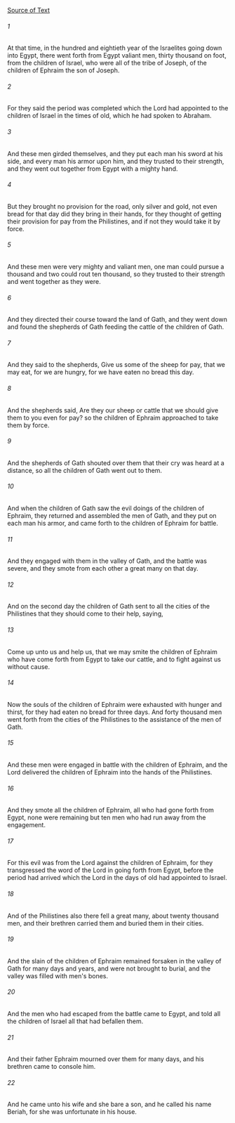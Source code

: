 [Source of Text](https://github.com/scrollmapper/bible_databases_deuterocanonical)

###### 1
At that time, in the hundred and eightieth year of the Israelites going down into Egypt, there went forth from Egypt valiant men, thirty thousand on foot, from the children of Israel, who were all of the tribe of Joseph, of the children of Ephraim the son of Joseph.

###### 2
For they said the period was completed which the Lord had appointed to the children of Israel in the times of old, which he had spoken to Abraham.

###### 3
And these men girded themselves, and they put each man his sword at his side, and every man his armor upon him, and they trusted to their strength, and they went out together from Egypt with a mighty hand.

###### 4
But they brought no provision for the road, only silver and gold, not even bread for that day did they bring in their hands, for they thought of getting their provision for pay from the Philistines, and if not they would take it by force.

###### 5
And these men were very mighty and valiant men, one man could pursue a thousand and two could rout ten thousand, so they trusted to their strength and went together as they were.

###### 6
And they directed their course toward the land of Gath, and they went down and found the shepherds of Gath feeding the cattle of the children of Gath.

###### 7
And they said to the shepherds, Give us some of the sheep for pay, that we may eat, for we are hungry, for we have eaten no bread this day.

###### 8
And the shepherds said, Are they our sheep or cattle that we should give them to you even for pay? so the children of Ephraim approached to take them by force.

###### 9
And the shepherds of Gath shouted over them that their cry was heard at a distance, so all the children of Gath went out to them.

###### 10
And when the children of Gath saw the evil doings of the children of Ephraim, they returned and assembled the men of Gath, and they put on each man his armor, and came forth to the children of Ephraim for battle.

###### 11
And they engaged with them in the valley of Gath, and the battle was severe, and they smote from each other a great many on that day.

###### 12
And on the second day the children of Gath sent to all the cities of the Philistines that they should come to their help, saying,

###### 13
Come up unto us and help us, that we may smite the children of Ephraim who have come forth from Egypt to take our cattle, and to fight against us without cause.

###### 14
Now the souls of the children of Ephraim were exhausted with hunger and thirst, for they had eaten no bread for three days. And forty thousand men went forth from the cities of the Philistines to the assistance of the men of Gath.

###### 15
And these men were engaged in battle with the children of Ephraim, and the Lord delivered the children of Ephraim into the hands of the Philistines.

###### 16
And they smote all the children of Ephraim, all who had gone forth from Egypt, none were remaining but ten men who had run away from the engagement.

###### 17
For this evil was from the Lord against the children of Ephraim, for they transgressed the word of the Lord in going forth from Egypt, before the period had arrived which the Lord in the days of old had appointed to Israel.

###### 18
And of the Philistines also there fell a great many, about twenty thousand men, and their brethren carried them and buried them in their cities.

###### 19
And the slain of the children of Ephraim remained forsaken in the valley of Gath for many days and years, and were not brought to burial, and the valley was filled with men's bones.

###### 20
And the men who had escaped from the battle came to Egypt, and told all the children of Israel all that had befallen them.

###### 21
And their father Ephraim mourned over them for many days, and his brethren came to console him.

###### 22
And he came unto his wife and she bare a son, and he called his name Beriah, for she was unfortunate in his house.